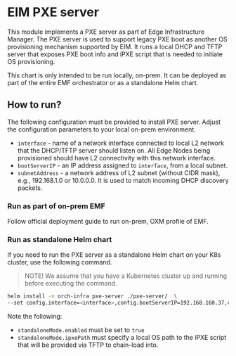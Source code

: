 <!-- SPDX-FileCopyrightText: (C) 2025 Intel Corporation -->
<!-- SPDX-License-Identifier: Apache-2.0 -->

# EIM PXE server

This module implements a PXE server as part of Edge Infrastructure Manager.
The PXE server is used to support legacy PXE boot as another OS provisioning mechanism supported by EIM.
It runs a local DHCP and TFTP server that exposes PXE boot info and iPXE script that is needed to initiate OS provisioning.

This chart is only intended to be run locally, on-prem.
It can be deployed as part of the entire EMF orchestrator or as a standalone Helm chart.

## How to run?

The following configuration must be provided to install PXE server. Adjust the configuration parameters to your local on-prem environment.

- `interface` - name of a network interface connected to local L2 network that the DHCP/TFTP server should listen on. All Edge Nodes being provisioned should have L2 connectivity with this network interface. 
- `bootServerIP` - an IP address assigned to `interface`, from a local subnet.
- `subnetAddress` - a network address of L2 subnet (without CIDR mask), e.g., 192.168.1.0 or 10.0.0.0. It is used to match incoming DHCP discovery packets.

### Run as part of on-prem EMF

Follow official deployment guide to run on-prem, OXM profile of EMF.

### Run as standalone Helm chart

If you need to run the PXE server as a standalone Helm chart on your K8s cluster, use the following command.

> NOTE! We assume that you have a Kubernetes cluster up and running before executing the command.

```bash
helm install -n orch-infra pxe-server ./pxe-server/  \
--set config.interface=<interface>,config.bootServerIP=192.168.160.37,config.subnetAddress=192.168.160.0,standaloneMode.enabled=true,standaloneMode.ipxePath="/home/onprem/signed_ipxe.efi"
```

Note the following:
- `standaloneMode.enabled` must be set to `true`
- `standaloneMode.ipxePath` must specify a local OS path to the iPXE script that will be provided via TFTP to chain-load into.
